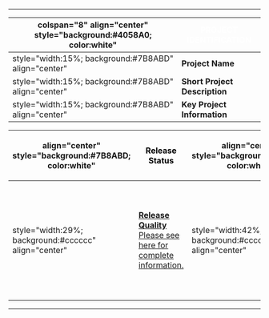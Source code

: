-----

| colspan="8" align="center" style="background:\#4058A0; color:white" | <font color="white">**PROJECT IDENTIFICATION** |
| ------------------------------------------------------------------- | ---------------------------------------------- |
| style="width:15%; background:\#7B8ABD" align="center"               | **Project Name**                               |
| style="width:15%; background:\#7B8ABD" align="center"               | **Short Project Description**                  |
| style="width:15%; background:\#7B8ABD" align="center"               | **Key Project Information**                    |

<table>
<thead>
<tr class="header">
<th><p>align="center" style="background:#7B8ABD; color:white"</p></th>
<th><p><font color="black"><strong>Release Status</strong></p></th>
<th><p>align="center" style="background:#7B8ABD; color:white"</p></th>
<th><p><font color="black"><strong>Main Links</strong></p></th>
<th><p>align="center" style="background:#7B8ABD; color:white"</p></th>
<th><p><font color="black"><strong>Related Projects</strong></p></th>
</tr>
</thead>
<tbody>
<tr class="odd">
<td><p>style="width:29%; background:#cccccc" align="center"</p></td>
<td><p><strong><a href=":Category:OWASP_Project_Assessment#Release_Quality_Tool_Criteria" title="wikilink">Release Quality</a></strong><br />
<a href=":OWASP_Live_CD_2008_Project_-_Assessment_Frame" title="wikilink">Please see here for complete information.</a></p></td>
<td><p>style="width:42%; background:#cccccc" align="center"</p></td>
<td><p><strong><a href="http://mtesauro.com/livecd/index.php?title=Main_Page#Downloads">Download Site</a></strong><br />
<em>(more links below)</em></p></td>
<td><p>style="width:29%; background:#cccccc" align="center"</p></td>
<td><p><a href=":Category:OWASP_Live_CD_2007_Project" title="wikilink">OWASP Live CD 2007 Project - A</a><br />
<a href="SpoC_007_-_OWASP_LiveCD_Project" title="wikilink">OWASP Live CD 2007 Project - B</a></p></td>
</tr>
</tbody>
</table>

-----